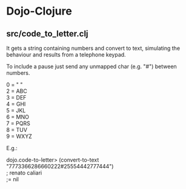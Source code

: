 Dojo-Clojure
============

## src/code_to_letter.clj

It gets a string containing numbers and convert to text, simulating the behaviour and results from a telephone keypad.

To include a pause just send any unmapped char (e.g. "#") between numbers.

0 = " "  
2 = ABC  
3 = DEF  
4 = GHI  
5 = JKL  
6 = MNO  
7 = PQRS  
8 = TUV  
9 = WXYZ  


E.g.:

dojo.code-to-letter> (convert-to-text "7773366286660222#25554442777444")  
; renato caliari  
;= nil  